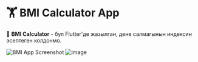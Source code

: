 # 🏋️ BMI Calculator App

📱 **BMI Calculator** - бул Flutter'де жазылган, дене салмагынын индексин эсептеген колдонмо.

![BMI App Screenshot](https://your-image-link.com) ![image](https://github.com/user-attachments/assets/722687be-c0aa-436b-b4e2-511e70e5e2c5)

